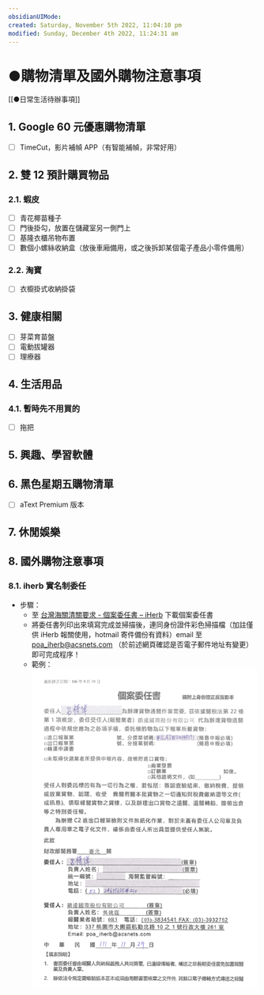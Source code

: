 ```yaml
---
obsidianUIMode: 
created: Saturday, November 5th 2022, 11:04:10 pm
modified: Sunday, December 4th 2022, 11:24:31 am
---
```

# ●購物清單及國外購物注意事項

[[●日常生活待辦事項]]
## 1. Google 60 元優惠購物清單
- [ ] TimeCut，影片補幀 APP（有智能補幀，非常好用）

## 2. 雙 12 預計購買物品
### 2.1. 蝦皮
- [ ] 青花椰苗種子
- [ ] 門後掛勾，放置在儲藏室另一側門上
- [ ] 基隆衣櫃吊物布置
- [ ] 數個小螺絲收納盒（放後車廂備用，或之後拆卸某個電子產品小零件備用）

### 2.2. 淘寶
- [ ] 衣櫥掛式收納掛袋

## 3. 健康相關
- [ ] 芽菜育苗盤
- [ ] 電動拔罐器
- [ ] 理療器
## 4. 生活用品

### 4.1. 暫時先不用買的
- [ ] 拖把

## 5. 興趣、學習軟體

## 6. 黑色星期五購物清單
- [ ] aText Premium 版本

## 7. 休閒娛樂


## 8. 國外購物注意事項
### 8.1. iherb 實名制委任

- 步驟：
	- 至 [台灣海關清關要求 - 個案委任書 – iHerb](https://information.iherb.com/hc/zh-tw/articles/5586098773140-Taiwan-Customs-Information) 下載個案委任書
	- 將委任書列印出來填寫完成並掃描後，連同身份證件彩色掃描檔（加註僅供 iHerb 報關使用，hotmail 寄件備份有資料）email 至 poa_iherb@acsnets.com （於前述網頁確認是否電子郵件地址有變更）即可完成程序！
	- 範例：![01|500](https://raw.githubusercontent.com/hoonsor/upgit-Obsidian/main/2022/11/29/upgit_20221129_1669733133.png)


